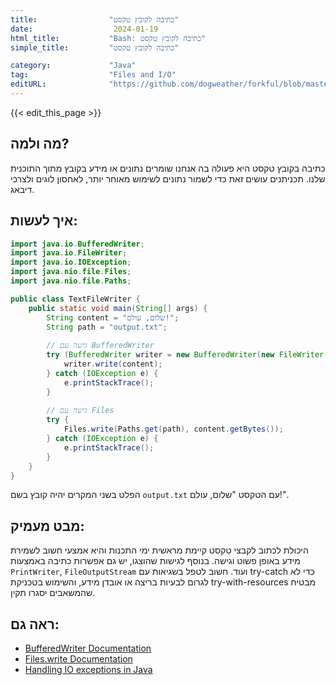 ```yaml
---
title:                "כתיבה לקובץ טקסט"
date:                  2024-01-19
html_title:           "Bash: כתיבה לקובץ טקסט"
simple_title:         "כתיבה לקובץ טקסט"

category:             "Java"
tag:                  "Files and I/O"
editURL:              "https://github.com/dogweather/forkful/blob/master/content/he/java/writing-a-text-file.md"
---
```


{{< edit_this_page >}}

## מה ולמה?
כתיבה בקובץ טקסט היא פעולה בה אנחנו שומרים נתונים או מידע בקובץ מתוך התוכנית שלנו. תכניתנים עושים זאת כדי לשמור נתונים לשימוש מאוחר יותר, לאחסון לוגים ולצרכי דיבאג.

## איך לעשות:

```Java
import java.io.BufferedWriter;
import java.io.FileWriter;
import java.io.IOException;
import java.nio.file.Files;
import java.nio.file.Paths;

public class TextFileWriter {
    public static void main(String[] args) {
        String content = "שלום, עולם!";
        String path = "output.txt";
        
        // גישה עם BufferedWriter
        try (BufferedWriter writer = new BufferedWriter(new FileWriter(path))) {
            writer.write(content);
        } catch (IOException e) {
            e.printStackTrace();
        }
        
        // גישה עם Files
        try {
            Files.write(Paths.get(path), content.getBytes());
        } catch (IOException e) {
            e.printStackTrace();
        }
    }
}
```

הפלט בשני המקרים יהיה קובץ בשם `output.txt` עם הטקסט "שלום, עולם!".

## מבט מעמיק:
היכולת לכתוב לקבצי טקסט קיימת מראשית ימי התכנות והיא אמצעי חשוב לשמירת מידע באופן פשוט וגישה. בנוסף לגישות שהוצגו, יש גם אפשרות כתיבה באמצעות `PrintWriter`, `FileOutputStream` ועוד. חשוב לטפל בשגיאות עם try-catch כדי לא לגרום לבעיות בריצה או אובדן מידע, והשימוש בטכניקת try-with-resources מבטיח שהמשאבים יסגרו תקין.

## ראה גם:

- [BufferedWriter Documentation](https://docs.oracle.com/en/java/javase/17/docs/api/java.base/java/io/BufferedWriter.html)
- [Files.write Documentation](https://docs.oracle.com/en/java/javase/17/docs/api/java.base/java/nio/file/Files.html#write(java.nio.file.Path,byte[],java.nio.file.OpenOption...))
- [Handling IO exceptions in Java](https://docs.oracle.com/javase/tutorial/essential/exceptions/handling.html)
